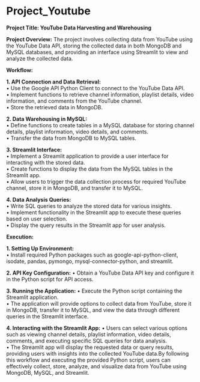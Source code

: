 # Project_Youtube
**Project Title: YouTube Data Harvesting and Warehousing**

**Project Overview:**
    The project involves collecting data from YouTube using the YouTube Data API, storing the collected data in both MongoDB and MySQL databases, and providing an   interface using Streamlit to view and analyze the collected data.

**Workflow:**

  **1.	API Connection and Data Retrieval:**  
      •	Use the Google API Python Client to connect to the YouTube Data API.      
      •	Implement functions to retrieve channel information, playlist details, video information, and comments from the YouTube channel.      
      •	Store the retrieved data in MongoDB.
      
  **2.	Data Warehousing in MySQL:**  
      •	Define functions to create tables in a MySQL database for storing channel details, playlist information, video details, and comments.      
      •	Transfer the data from MongoDB to MySQL tables.
      
  **3.	Streamlit Interface:**  
      •	Implement a Streamlit application to provide a user interface for interacting with the stored data.      
      •	Create functions to display the data from the MySQL tables in the Streamlit app.      
      •	Allow users to trigger the data collection process for required YouTube channel, store it in MongoDB, and transfer it to MySQL.
      
      
  **4.	Data Analysis Queries:**  
      •	Write SQL queries to analyze the stored data for various insights.      
      •	Implement functionality in the Streamlit app to execute these queries based on user selection.      
      •	Display the query results in the Streamlit app for user analysis.
      
**Execution:**

  **1.	Setting Up Environment:**  
      •	Install required Python packages such as google-api-python-client, isodate, pandas, pymongo, mysql-connector-python, and streamlit.
      
  **2.	API Key Configuration:**
        •	Obtain a YouTube Data API key and configure it in the Python script for API access.
      
  **3.	Running the Application:**
      •	Execute the Python script containing the Streamlit application.      
      •	The application will provide options to collect data from YouTube, store it in MongoDB, transfer it to MySQL, and view the data through different queries           in the Streamlit interface.
      
  **4.	Interacting with the Streamlit App:**
      •	Users can select various options such as viewing channel details, playlist information, video details, comments, and executing specific SQL queries for           data analysis.      
      •	The Streamlit app will display the requested data or query results, providing users with insights into the collected YouTube data.By following this workflow and executing the provided Python script, users can effectively collect, store, analyze, and visualize data from YouTube using MongoDB, MySQL, and Streamlit.



